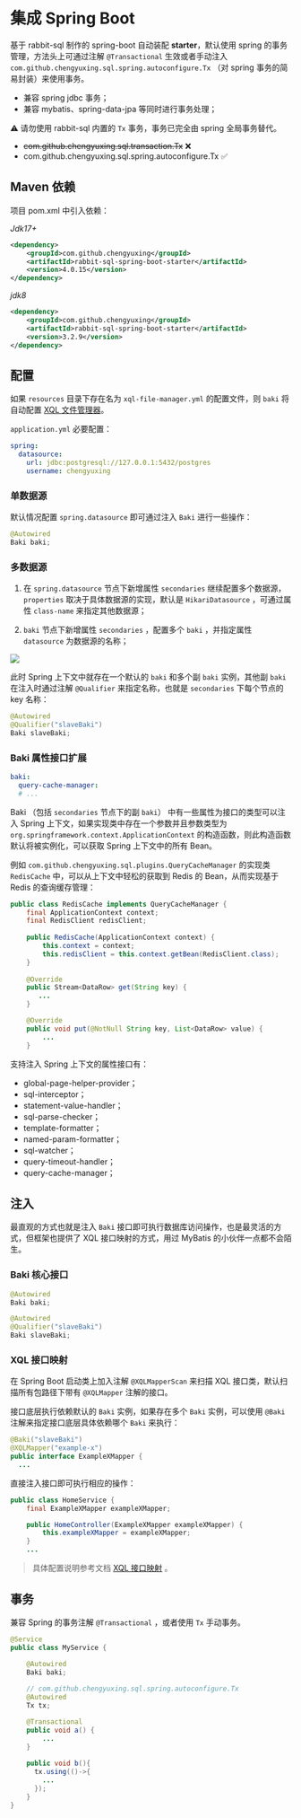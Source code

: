 # 集成 Spring Boot

基于 rabbit-sql 制作的 spring-boot 自动装配 **starter**，默认使用 spring 的事务管理，方法头上可通过注解 `@Transactional` 生效或者手动注入 `com.github.chengyuxing.sql.spring.autoconfigure.Tx` （对 spring 事务的简易封装）来使用事务。

- 兼容 spring jdbc 事务；
- 兼容 mybatis、spring-data-jpa 等同时进行事务处理；

⚠️ 请勿使用 rabbit-sql 内置的 `Tx` 事务，事务已完全由 spring 全局事务替代。

- ~~com.github.chengyuxing.sql.transaction.Tx~~ ❌
- com.github.chengyuxing.sql.spring.autoconfigure.Tx ✅

## Maven 依赖

项目 pom.xml 中引入依赖：

*Jdk17+*

```xml
<dependency>
    <groupId>com.github.chengyuxing</groupId>
    <artifactId>rabbit-sql-spring-boot-starter</artifactId>
    <version>4.0.15</version>
</dependency>
```

*jdk8*

```xml
<dependency>
    <groupId>com.github.chengyuxing</groupId>
    <artifactId>rabbit-sql-spring-boot-starter</artifactId>
    <version>3.2.9</version>
</dependency>
```

## 配置

如果 `resources` 目录下存在名为 `xql-file-manager.yml` 的配置文件，则 `baki` 将自动配置 [XQL 文件管理器](documents/xql-file-manager)。

`application.yml` 必要配置：

```yaml
spring:
  datasource:
    url: jdbc:postgresql://127.0.0.1:5432/postgres
    username: chengyuxing
```

### 单数据源

默认情况配置 `spring.datasource` 即可通过注入 `Baki` 进行一些操作：

```java
@Autowired
Baki baki;
```

### 多数据源

1. 在 `spring.datasource` 节点下新增属性 `secondaries` 继续配置多个数据源，`properties` 取决于具体数据源的实现，默认是 `HikariDatasource` ，可通过属性 `class-name` 来指定其他数据源；

2. `baki` 节点下新增属性 `secondaries` ，配置多个 `baki` ，并指定属性 `datasource` 为数据源的名称；

![](docs/imgs/multiple-baki.png)

此时 Spring 上下文中就存在一个默认的 `baki` 和多个副 `baki` 实例，其他副 `baki` 在注入时通过注解 `@Qualifier` 来指定名称，也就是 `secondaries` 下每个节点的 key 名称：

```java
@Autowired
@Qualifier("slaveBaki")
Baki slaveBaki;
```

### Baki 属性接口扩展

```yaml
baki:
  query-cache-manager: 
  # ...
```

Baki （包括 `secondaries` 节点下的副 `baki`） 中有一些属性为接口的类型可以注入 Spring 上下文，如果实现类中存在一个参数并且参数类型为 `org.springframework.context.ApplicationContext` 的构造函数，则此构造函数默认将被实例化，可以获取 Spring 上下文中的所有 Bean。

例如 `com.github.chengyuxing.sql.plugins.QueryCacheManager` 的实现类 `RedisCache` 中，可以从上下文中轻松的获取到 Redis 的 Bean，从而实现基于 Redis 的查询缓存管理：

```java
public class RedisCache implements QueryCacheManager {
    final ApplicationContext context;
    final RedisClient redisClient;
  
    public RedisCache(ApplicationContext context) {
        this.context = context;
      	this.redisClient = this.context.getBean(RedisClient.class);
    }
  
    @Override
    public Stream<DataRow> get(String key) {
       ...
    }

    @Override
    public void put(@NotNull String key, List<DataRow> value) {
        ...
    }
```

支持注入 Spring 上下文的属性接口有：

- global-page-helper-provider；
- sql-interceptor；
- statement-value-handler；
- sql-parse-checker；
- template-formatter；
- named-param-formatter；
- sql-watcher；
- query-timeout-handler；
- query-cache-manager；

## 注入

最直观的方式也就是注入 `Baki` 接口即可执行数据库访问操作，也是最灵活的方式，但框架也提供了 XQL 接口映射的方式，用过 MyBatis 的小伙伴一点都不会陌生。

### Baki 核心接口

```java
@Autowired
Baki baki;

@Autowired
@Qualifier("slaveBaki")
Baki slaveBaki;
```

### XQL 接口映射

在 Spring Boot 启动类上加入注解 `@XQLMapperScan` 来扫描 XQL 接口类，默认扫描所有包路径下带有 `@XQLMapper` 注解的接口。

接口底层执行依赖默认的 `Baki` 实例，如果存在多个 `Baki` 实例，可以使用 `@Baki` 注解来指定接口底层具体依赖哪个 `Baki` 来执行：

```java
@Baki("slaveBaki")
@XQLMapper("example-x")
public interface ExampleXMapper {
  ...
```

直接注入接口即可执行相应的操作：

```java
public class HomeService {
    final ExampleXMapper exampleXMapper;

    public HomeController(ExampleXMapper exampleXMapper) {
        this.exampleXMapper = exampleXMapper;
    }
    ...
```

> 具体配置说明参考文档 [XQL 接口映射](documents/xql-interface-mapping) 。

## 事务

兼容 Spring 的事务注解 `@Transactional` ，或者使用 `Tx` 手动事务。

```java
@Service
public class MyService {

    @Autowired
    Baki baki;
  	
    // com.github.chengyuxing.sql.spring.autoconfigure.Tx
  	@Autowired
  	Tx tx;

    @Transactional
    public void a() {
        ...
    }
  
  	public void b(){
      tx.using(()->{
        ...
      });
    }
}
```

